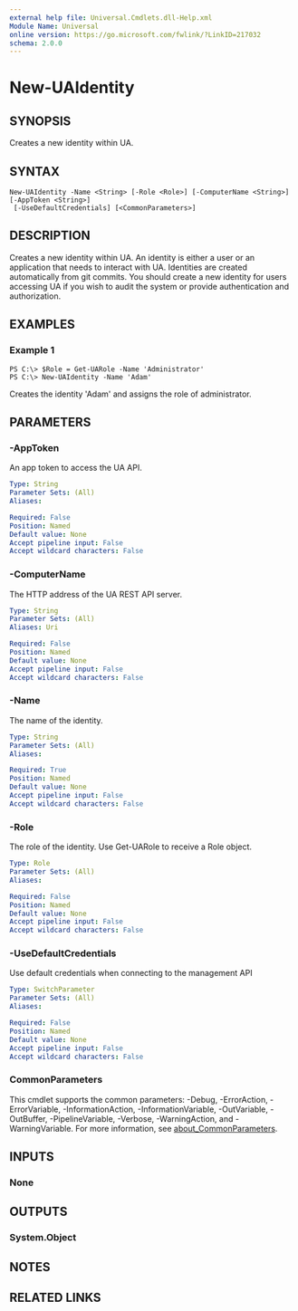 ```yaml
---
external help file: Universal.Cmdlets.dll-Help.xml
Module Name: Universal
online version: https://go.microsoft.com/fwlink/?LinkID=217032
schema: 2.0.0
---
```


# New-UAIdentity

## SYNOPSIS
Creates a new identity within UA.

## SYNTAX

```
New-UAIdentity -Name <String> [-Role <Role>] [-ComputerName <String>] [-AppToken <String>]
 [-UseDefaultCredentials] [<CommonParameters>]
```

## DESCRIPTION
Creates a new identity within UA.
An identity is either a user or an application that needs to interact with UA.
Identities are created automatically from git commits.
You should create a new identity for users accessing UA if you wish to audit the system or provide authentication and authorization.

## EXAMPLES

### Example 1
```
PS C:\> $Role = Get-UARole -Name 'Administrator'
PS C:\> New-UAIdentity -Name 'Adam'
```

Creates the identity 'Adam' and assigns the role of administrator.

## PARAMETERS

### -AppToken
An app token to access the UA API.

```yaml
Type: String
Parameter Sets: (All)
Aliases:

Required: False
Position: Named
Default value: None
Accept pipeline input: False
Accept wildcard characters: False
```

### -ComputerName
The HTTP address of the UA REST API server.

```yaml
Type: String
Parameter Sets: (All)
Aliases: Uri

Required: False
Position: Named
Default value: None
Accept pipeline input: False
Accept wildcard characters: False
```

### -Name
The name of the identity.

```yaml
Type: String
Parameter Sets: (All)
Aliases:

Required: True
Position: Named
Default value: None
Accept pipeline input: False
Accept wildcard characters: False
```

### -Role
The role of the identity.
Use Get-UARole to receive a Role object.

```yaml
Type: Role
Parameter Sets: (All)
Aliases:

Required: False
Position: Named
Default value: None
Accept pipeline input: False
Accept wildcard characters: False
```

### -UseDefaultCredentials
Use default credentials when connecting to the management API

```yaml
Type: SwitchParameter
Parameter Sets: (All)
Aliases:

Required: False
Position: Named
Default value: None
Accept pipeline input: False
Accept wildcard characters: False
```

### CommonParameters
This cmdlet supports the common parameters: -Debug, -ErrorAction, -ErrorVariable, -InformationAction, -InformationVariable, -OutVariable, -OutBuffer, -PipelineVariable, -Verbose, -WarningAction, and -WarningVariable. For more information, see [about_CommonParameters](http://go.microsoft.com/fwlink/?LinkID=113216).

## INPUTS

### None
## OUTPUTS

### System.Object
## NOTES

## RELATED LINKS
